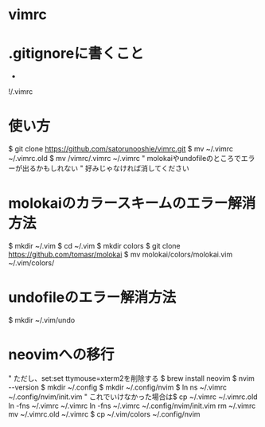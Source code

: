 # vimrc
# .gitignoreに書くこと
*
!/.vimrc
# 使い方
$ git clone https://github.com/satorunooshie/vimrc.git
$ mv ~/.vimrc ~/.vimrc.old
$ mv /vimrc/.vimrc ~/.vimrc
" molokaiやundofileのところでエラーが出るかもしれない
" 好みじゃなければ消してください
# molokaiのカラースキームのエラー解消方法
$ mkdir ~/.vim
$ cd ~/.vim
$ mkdir colors
$ git clone https://github.com/tomasr/molokai
$ mv molokai/colors/molokai.vim ~/.vim/colors/
# undofileのエラー解消方法
$ mkdir ~/.vim/undo
# neovimへの移行
 " ただし、set:set ttymouse=xterm2を削除する
$ brew install neovim
$ nvim --version
$ mkdir ~/.config
$ mkdir ~/.config/nvim
$ ln ns ~/.vimrc ~/.config/nvim/init.vim
" これでいけなかった場合は$ cp ~/.vimrc ~/.vimrc.old ln -fns ~/.vimrc ~/.vimrc ln -fns ~/.vimrc ~/.config/nvim/init.vim rm ~/.vimrc mv ~/.vimrc.old ~/.vimrc
$ cp ~/.vim/colors ~/.config/nvim

